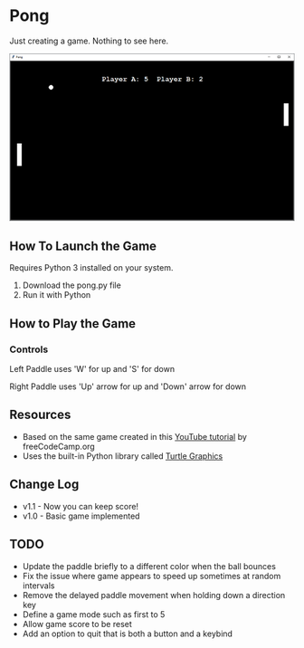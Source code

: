 # Pong

Just creating a game. Nothing to see here.

![screenshot](assets/pong.png)

## How To Launch the Game

Requires Python 3 installed on your system.

1. Download the pong.py file
2. Run it with Python

## How to Play the Game

### Controls

Left Paddle uses 'W' for up and 'S' for down

Right Paddle uses 'Up' arrow for up and 'Down' arrow for down

## Resources
- Based on the same game created in this [YouTube tutorial](https://www.youtube.com/watch?v=XGf2GcyHPhc) by freeCodeCamp.org
- Uses the built-in Python library called [Turtle Graphics](https://docs.python.org/3/library/turtle.html?highlight=title#)

## Change Log

- v1.1 - Now you can keep score!
- v1.0 - Basic game implemented

## TODO

- Update the paddle briefly to a different color when the ball bounces
- Fix the issue where game appears to speed up sometimes at random intervals
- Remove the delayed paddle movement when holding down a direction key
- Define a game mode such as first to 5
- Allow game score to be reset
- Add an option to quit that is both a button and a keybind